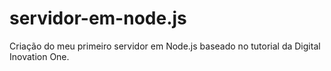 # servidor-em-node.js
Criação do meu primeiro servidor em Node.js baseado no tutorial da Digital Inovation One.
